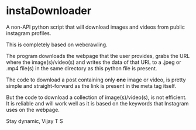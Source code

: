 # instaDownloader
A non-API python script that will download images and videos from public instagram profiles.

This is completely based on webcrawling. 

The program downloads the webpage that the user provides, grabs the URL where the image(s)/video(s) and writes the data of that URL to a .jpeg or .mp4 file(s) in the same directory as this python file is present.

The code to download a post containing only <strong>one</strong> image or video, is pretty simple and straight-forward as the link is present in the meta tag itself.
  
But the code to download a collection of image(s)/video(s), is not efficient. It is reliable and will work well as it is based on the keywords that Instagram uses on the webpage.

Stay dynamic,
Vijay T S
